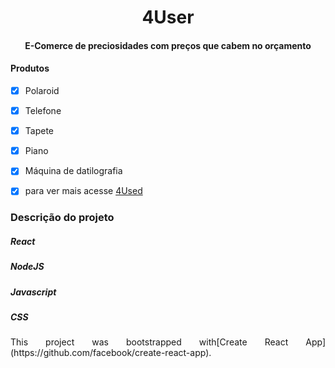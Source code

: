 <h1 align="center"> 4User</h1>

<h4 align="center"> E-Comerce de preciosidades com preços que cabem no orçamento</h4>

#### Produtos
- [x] Polaroid
- [x] Telefone
- [x] Tapete
- [x] Piano
- [x] Máquina de datilografia
- [x] para ver mais acesse [4Used](http://julian-4used-1.surge.sh/)


### Descrição do projeto

##### React
##### NodeJS
##### Javascript
##### CSS
<p align="justify"> This project was bootstrapped with[Create React App](https://github.com/facebook/create-react-app).</p>

